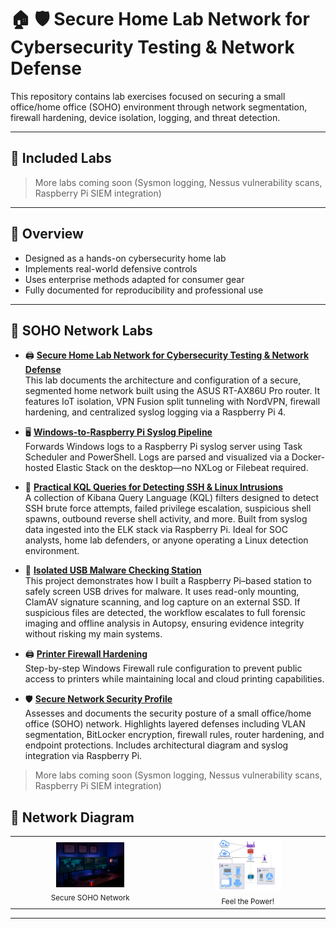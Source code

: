 # 🏠 🛡️ Secure Home Lab Network for Cybersecurity Testing & Network Defense

This repository contains lab exercises focused on securing a small office/home office (SOHO) environment through network segmentation, firewall hardening, device isolation, logging, and threat detection.

---

## 🔧 Included Labs



> More labs coming soon (Sysmon logging, Nessus vulnerability scans, Raspberry Pi SIEM integration)

---

## 📎 Overview

- Designed as a hands-on cybersecurity home lab
- Implements real-world defensive controls
- Uses enterprise methods adapted for consumer gear
- Fully documented for reproducibility and professional use

---

## 🧪 SOHO Network Labs

- 🖨️ **[Secure Home Lab Network for Cybersecurity Testing & Network Defense](secure-soho-network-lab/)**  
  This lab documents the architecture and configuration of a secure, segmented home network built using the ASUS RT-AX86U Pro router. It features IoT isolation, VPN Fusion split tunneling with NordVPN, firewall hardening, and centralized syslog logging via a Raspberry Pi 4.

- 🖥️ **[Windows-to-Raspberry Pi Syslog Pipeline](https://github.com/SecOpsPete/secure-soho-network/tree/main/log-forwarding-pipeline)**  
Forwards Windows logs to a Raspberry Pi syslog server using Task Scheduler and PowerShell. Logs are parsed and visualized via a Docker-hosted Elastic Stack on the desktop—no NXLog or Filebeat required.

- 🧠 **[Practical KQL Queries for Detecting SSH & Linux Intrusions](https://github.com/SecOpsPete/secure-soho-network/tree/main/kql-linux-threat-queries)**  
  A collection of Kibana Query Language (KQL) filters designed to detect SSH brute force attempts, failed privilege escalation, suspicious shell spawns, outbound reverse shell activity, and more. Built from syslog data ingested into the ELK stack via Raspberry Pi. Ideal for SOC analysts, home lab defenders, or anyone operating a Linux detection environment.

- 💽 **[Isolated USB Malware Checking Station](https://github.com/SecOpsPete/secure-soho-network/tree/main/USB-malware-checking-station)**  
  This project demonstrates how I built a Raspberry Pi–based station to safely screen USB drives for malware. It uses read-only mounting, ClamAV signature scanning, and log capture on an external SSD. If suspicious files are detected, the workflow escalates to full forensic imaging and offline analysis in Autopsy, ensuring evidence integrity without risking my main systems.

- 🖨️ **[Printer Firewall Hardening](https://github.com/SecOpsPete/cybersecurity-tools/blob/main/printer-firewall-hardening/README.md)**  
  Step-by-step Windows Firewall rule configuration to prevent public access to printers while maintaining local and cloud printing capabilities.

- 🛡️ **[Secure Network Security Profile](https://github.com/SecOpsPete/secure-soho-network/blob/main/network-security-profile/README.md)**  
  Assesses and documents the security posture of a small office/home office (SOHO) network. Highlights layered defenses including VLAN segmentation, BitLocker encryption, firewall rules, router hardening, and endpoint protections. Includes architectural diagram and syslog integration via Raspberry Pi.

> More labs coming soon (Sysmon logging, Nessus vulnerability scans, Raspberry Pi SIEM integration)


## 📸 Network Diagram

<table>
  <tr>
    <td align="center">
      <img src="secure-soho-network-lab/images/HomeNetworkLab.png" width="45%"><br>
      <sub>Secure SOHO Network</sub>
    </td>
    <td align="center">
      <img src="secure-soho-network-lab/images/Network1.png" width="45%"><br>
      <sub>Feel the Power!</sub>
    </td>
  </tr>
</table>

---


